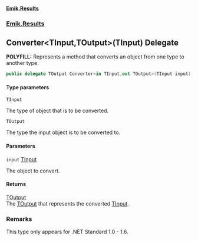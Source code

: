 #### [Emik.Results](index.md 'index')
### [Emik.Results](Emik.Results.md 'Emik.Results')

## Converter<TInput,TOutput>(TInput) Delegate

<b>POLYFILL:</b> Represents a method that converts an object from one type to another type.

```csharp
public delegate TOutput Converter<in TInput,out TOutput>(TInput input);
```
#### Type parameters

<a name='Emik.Results.Converter_TInput,TOutput_(TInput).TInput'></a>

`TInput`

The type of object that is to be converted.

<a name='Emik.Results.Converter_TInput,TOutput_(TInput).TOutput'></a>

`TOutput`

The type the input object is to be converted to.
#### Parameters

<a name='Emik.Results.Converter_TInput,TOutput_(TInput).input'></a>

`input` [TInput](Converter{TInput,TOutput}(TInput).md#Emik.Results.Converter_TInput,TOutput_(TInput).TInput 'Emik.Results.Converter<TInput,TOutput>(TInput).TInput')

The object to convert.

#### Returns
[TOutput](Converter{TInput,TOutput}(TInput).md#Emik.Results.Converter_TInput,TOutput_(TInput).TOutput 'Emik.Results.Converter<TInput,TOutput>(TInput).TOutput')  
The [TOutput](Converter{TInput,TOutput}(TInput).md#Emik.Results.Converter_TInput,TOutput_(TInput).TOutput 'Emik.Results.Converter<TInput,TOutput>(TInput).TOutput') that represents the converted [TInput](Converter{TInput,TOutput}(TInput).md#Emik.Results.Converter_TInput,TOutput_(TInput).TInput 'Emik.Results.Converter<TInput,TOutput>(TInput).TInput').

### Remarks
  
This type only appears for .NET Standard 1.0 - 1.6.